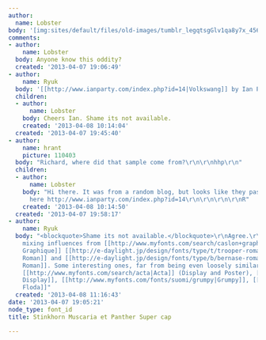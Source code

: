 ```yaml
---
author:
  name: Lobster
body: '[img:sites/default/files/old-images/tumblr_legqtsgGlv1qa8y7x_4560.gif]'
comments:
- author:
    name: Lobster
  body: Anyone know this oddity?
  created: '2013-04-07 19:06:49'
- author:
    name: Ryuk
  body: '[[http://www.ianparty.com/index.php?id=14|Volkswang]] by Ian Party'
  children:
  - author:
      name: Lobster
    body: Cheers Ian. Shame its not available.
    created: '2013-04-08 10:14:04'
  created: '2013-04-07 19:45:40'
- author:
    name: hrant
    picture: 110403
  body: "Richard, where did that sample come from?\r\n\r\nhhp\r\n"
  children:
  - author:
      name: Lobster
    body: "Hi there. It was from a random blog, but looks like they pasted it from
      here http://www.ianparty.com/index.php?id=14\r\n\r\n\r\n\r\nR"
    created: '2013-04-08 10:14:50'
  created: '2013-04-07 19:58:17'
- author:
    name: Ryuk
  body: "<blockquote>Shame its not available.</blockquote>\r\nAgree.\r\nIt somehow
    mixing influences from [[http://www.myfonts.com/search/caslon+graphique|Caslon
    Graphique]] [[http://e-daylight.jp/design/fonts/type/t/trooper-roman.html|Trooper
    Roman]] and [[http://e-daylight.jp/design/fonts/type/b/bernase-roman.html|Bernase
    Roman]]. Some interesting ones, far from being even loosely similars actually:
    [[http://www.myfonts.com/search/acta|Acta]] (Display and Poster), [[http://www.myfonts.com/fonts/dstype/mafra-display|Mafra
    Display]], [[http://www.myfonts.com/fonts/suomi/grumpy|Grumpy]], [[http://commercialtype.com/typefaces/dala_floda|Dala
    Floda]]"
  created: '2013-04-08 11:16:43'
date: '2013-04-07 19:05:21'
node_type: font_id
title: Stinkhorn Muscaria et Panther Super cap

---
```

